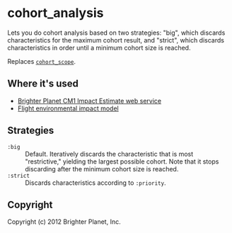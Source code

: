 # cohort_analysis

Lets you do cohort analysis based on two strategies: "big", which discards characteristics for the maximum cohort result, and "strict", which discards characteristics in order until a minimum cohort size is reached.

Replaces [`cohort_scope`](https://github.com/seamusabshere/cohort_scope).

## Where it's used

* [Brighter Planet CM1 Impact Estimate web service](http://impact.brighterplanet.com) 
* [Flight environmental impact model](https://github.com/brighterplanet/flight)

## Strategies

<dl>
  <dt><code>:big</code></dt>
  <dd>Default. Iteratively discards the characteristic that is most "restrictive," yielding the largest possible cohort. Note that it stops discarding after the minimum cohort size is reached.</dd>
  <dt><code>:strict</code></dt>
  <dd>Discards characteristics according to <code>:priority</code>.</dd>
</dl>

## Copyright

Copyright (c) 2012 Brighter Planet, Inc.
